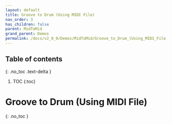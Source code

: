 ```yaml
---
layout: default
title: Groove to Drum (Using MIDI File)
nav_order: 3
has_children: false
parent: MidToMid
grand_parent: Demos
permalink: /docs/v2_0_0/Demos/MidToMid/Groove_to_Drum_(Using_MIDI_File)
---
```



## Table of contents
{: .no_toc .text-delta }

1. TOC
{:toc}

# Groove to Drum (Using MIDI File)
{: .no_toc }

